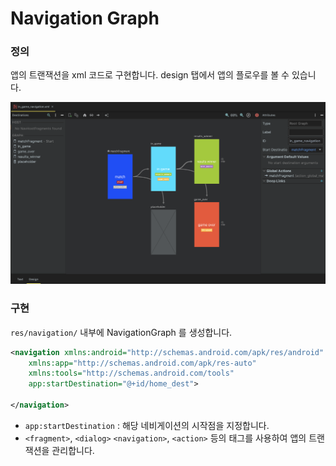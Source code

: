 # Navigation Graph

### 정의
앱의 트랜잭션을 xml 코드로 구현합니다. design 탭에서 앱의 플로우를 볼 수 있습니다.

![](img/android-navigation-graph-design-tab.png)

### 구현
`res/navigation/` 내부에 NavigationGraph 를 생성합니다.

```xml
<navigation xmlns:android="http://schemas.android.com/apk/res/android"
    xmlns:app="http://schemas.android.com/apk/res-auto"
    xmlns:tools="http://schemas.android.com/tools"
    app:startDestination="@+id/home_dest">

</navigation>    
```

* `app:startDestination` : 해당 네비게이션의 시작점을 지정합니다.
* `<fragment>`, `<dialog>` `<navigation>`, `<action>` 등의 태그를 사용하여 앱의 트랜잭션을 관리합니다.